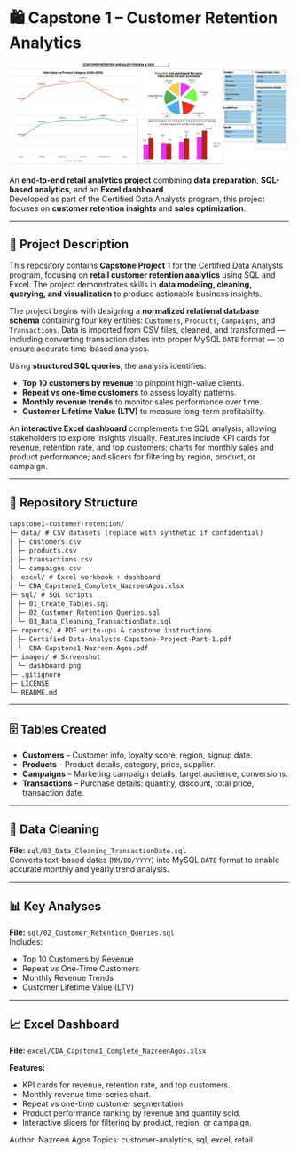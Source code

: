 # 🛍️ Capstone 1 – Customer Retention Analytics

![Dashboard Preview](Capstone1-customer-retention/images/dashboard.png)

An **end-to-end retail analytics project** combining **data preparation**, **SQL-based analytics**, and an **Excel dashboard**.  
Developed as part of the Certified Data Analysts program, this project focuses on **customer retention insights** and **sales optimization**.

---

## 📜 Project Description
This repository contains **Capstone Project 1** for the Certified Data Analysts program, focusing on **retail customer retention analytics** using SQL and Excel. The project demonstrates skills in **data modeling, cleaning, querying, and visualization** to produce actionable business insights.

The project begins with designing a **normalized relational database schema** containing four key entities: `Customers`, `Products`, `Campaigns`, and `Transactions`. Data is imported from CSV files, cleaned, and transformed — including converting transaction dates into proper MySQL `DATE` format — to ensure accurate time-based analyses.

Using **structured SQL queries**, the analysis identifies:  
- **Top 10 customers by revenue** to pinpoint high-value clients.  
- **Repeat vs one-time customers** to assess loyalty patterns.  
- **Monthly revenue trends** to monitor sales performance over time.  
- **Customer Lifetime Value (LTV)** to measure long-term profitability.

An **interactive Excel dashboard** complements the SQL analysis, allowing stakeholders to explore insights visually. Features include KPI cards for revenue, retention rate, and top customers; charts for monthly sales and product performance; and slicers for filtering by region, product, or campaign.

---

## 📂 Repository Structure

```
capstone1-customer-retention/
├─ data/ # CSV datasets (replace with synthetic if confidential)
│ ├─ customers.csv
│ ├─ products.csv
│ ├─ transactions.csv
│ └─ campaigns.csv
├─ excel/ # Excel workbook + dashboard
│ └─ CDA_Capstone1_Complete_NazreenAgos.xlsx
├─ sql/ # SQL scripts
│ ├─ 01_Create_Tables.sql
│ ├─ 02_Customer_Retention_Queries.sql
│ └─ 03_Data_Cleaning_TransactionDate.sql
├─ reports/ # PDF write-ups & capstone instructions
│ ├─ Certified-Data-Analysts-Capstone-Project-Part-1.pdf
│ └─ CDA-Capstone1-Nazreen-Agos.pdf
├─ images/ # Screenshot
│ └─ dashboard.png
├─ .gitignore
├─ LICENSE
└─ README.md
```

---

## 🗄️ Tables Created
- **Customers** – Customer info, loyalty score, region, signup date.  
- **Products** – Product details, category, price, supplier.  
- **Campaigns** – Marketing campaign details, target audience, conversions.  
- **Transactions** – Purchase details: quantity, discount, total price, transaction date.  

---

## 🧹 Data Cleaning
**File:** `sql/03_Data_Cleaning_TransactionDate.sql`  
Converts text-based dates (`MM/DD/YYYY`) into MySQL `DATE` format to enable accurate monthly and yearly trend analysis.

---

## 📊 Key Analyses
**File:** `sql/02_Customer_Retention_Queries.sql`  
Includes:
- Top 10 Customers by Revenue  
- Repeat vs One-Time Customers  
- Monthly Revenue Trends  
- Customer Lifetime Value (LTV)  

---

## 📈 Excel Dashboard
**File:** `excel/CDA_Capstone1_Complete_NazreenAgos.xlsx`  

**Features:**
- KPI cards for revenue, retention rate, and top customers.  
- Monthly revenue time-series chart.  
- Repeat vs one-time customer segmentation.  
- Product performance ranking by revenue and quantity sold.  
- Interactive slicers for filtering by product, region, or campaign.

Author: Nazreen Agos
Topics: customer-analytics, sql, excel, retail
